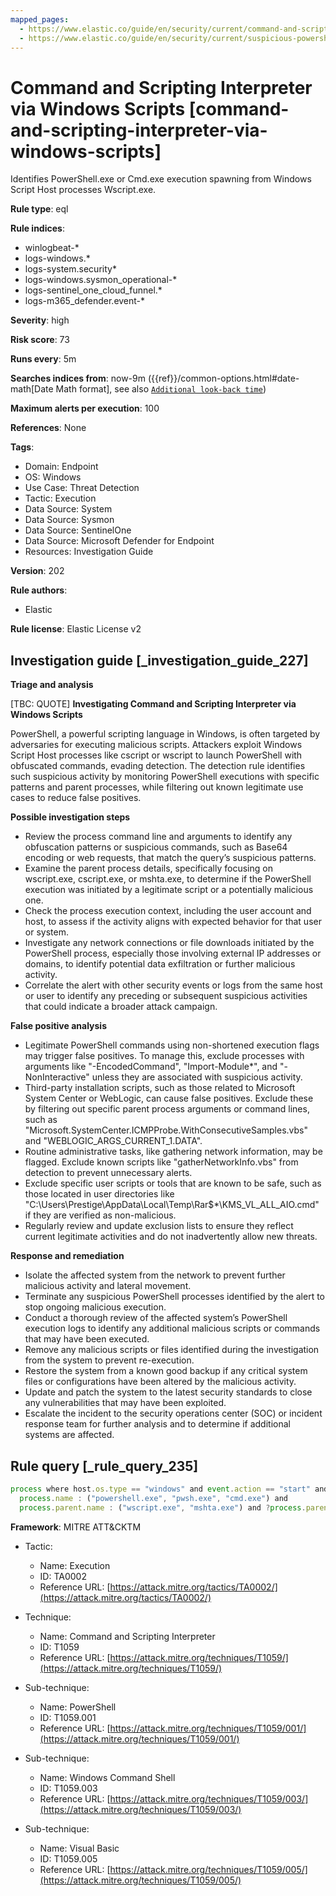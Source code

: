 ```yaml
---
mapped_pages:
  - https://www.elastic.co/guide/en/security/current/command-and-scripting-interpreter-via-windows-scripts.html
  - https://www.elastic.co/guide/en/security/current/suspicious-powershell-execution-via-windows-scripts.html
---
```


# Command and Scripting Interpreter via Windows Scripts [command-and-scripting-interpreter-via-windows-scripts]

Identifies PowerShell.exe or Cmd.exe execution spawning from Windows Script Host processes Wscript.exe.

**Rule type**: eql

**Rule indices**:

* winlogbeat-*
* logs-windows.*
* logs-system.security*
* logs-windows.sysmon_operational-*
* logs-sentinel_one_cloud_funnel.*
* logs-m365_defender.event-*

**Severity**: high

**Risk score**: 73

**Runs every**: 5m

**Searches indices from**: now-9m ({{ref}}/common-options.html#date-math[Date Math format], see also [`Additional look-back time`](docs-content://solutions/security/detect-and-alert/create-detection-rule.md#rule-schedule))

**Maximum alerts per execution**: 100

**References**: None

**Tags**:

* Domain: Endpoint
* OS: Windows
* Use Case: Threat Detection
* Tactic: Execution
* Data Source: System
* Data Source: Sysmon
* Data Source: SentinelOne
* Data Source: Microsoft Defender for Endpoint
* Resources: Investigation Guide

**Version**: 202

**Rule authors**:

* Elastic

**Rule license**: Elastic License v2

## Investigation guide [_investigation_guide_227]

**Triage and analysis**

[TBC: QUOTE]
**Investigating Command and Scripting Interpreter via Windows Scripts**

PowerShell, a powerful scripting language in Windows, is often targeted by adversaries for executing malicious scripts. Attackers exploit Windows Script Host processes like cscript or wscript to launch PowerShell with obfuscated commands, evading detection. The detection rule identifies such suspicious activity by monitoring PowerShell executions with specific patterns and parent processes, while filtering out known legitimate use cases to reduce false positives.

**Possible investigation steps**

* Review the process command line and arguments to identify any obfuscation patterns or suspicious commands, such as Base64 encoding or web requests, that match the query’s suspicious patterns.
* Examine the parent process details, specifically focusing on wscript.exe, cscript.exe, or mshta.exe, to determine if the PowerShell execution was initiated by a legitimate script or a potentially malicious one.
* Check the process execution context, including the user account and host, to assess if the activity aligns with expected behavior for that user or system.
* Investigate any network connections or file downloads initiated by the PowerShell process, especially those involving external IP addresses or domains, to identify potential data exfiltration or further malicious activity.
* Correlate the alert with other security events or logs from the same host or user to identify any preceding or subsequent suspicious activities that could indicate a broader attack campaign.

**False positive analysis**

* Legitimate PowerShell commands using non-shortened execution flags may trigger false positives. To manage this, exclude processes with arguments like "-EncodedCommand", "Import-Module*", and "-NonInteractive" unless they are associated with suspicious activity.
* Third-party installation scripts, such as those related to Microsoft System Center or WebLogic, can cause false positives. Exclude these by filtering out specific parent process arguments or command lines, such as "Microsoft.SystemCenter.ICMPProbe.WithConsecutiveSamples.vbs" and "WEBLOGIC_ARGS_CURRENT_1.DATA".
* Routine administrative tasks, like gathering network information, may be flagged. Exclude known scripts like "gatherNetworkInfo.vbs" from detection to prevent unnecessary alerts.
* Exclude specific user scripts or tools that are known to be safe, such as those located in user directories like "C:\Users\Prestige\AppData\Local\Temp\Rar$*\KMS_VL_ALL_AIO.cmd" if they are verified as non-malicious.
* Regularly review and update exclusion lists to ensure they reflect current legitimate activities and do not inadvertently allow new threats.

**Response and remediation**

* Isolate the affected system from the network to prevent further malicious activity and lateral movement.
* Terminate any suspicious PowerShell processes identified by the alert to stop ongoing malicious execution.
* Conduct a thorough review of the affected system’s PowerShell execution logs to identify any additional malicious scripts or commands that may have been executed.
* Remove any malicious scripts or files identified during the investigation from the system to prevent re-execution.
* Restore the system from a known good backup if any critical system files or configurations have been altered by the malicious activity.
* Update and patch the system to the latest security standards to close any vulnerabilities that may have been exploited.
* Escalate the incident to the security operations center (SOC) or incident response team for further analysis and to determine if additional systems are affected.


## Rule query [_rule_query_235]

```js
process where host.os.type == "windows" and event.action == "start" and
  process.name : ("powershell.exe", "pwsh.exe", "cmd.exe") and
  process.parent.name : ("wscript.exe", "mshta.exe") and ?process.parent.args : "?:\\Users\\*"
```

**Framework**: MITRE ATT&CKTM

* Tactic:

    * Name: Execution
    * ID: TA0002
    * Reference URL: [https://attack.mitre.org/tactics/TA0002/](https://attack.mitre.org/tactics/TA0002/)

* Technique:

    * Name: Command and Scripting Interpreter
    * ID: T1059
    * Reference URL: [https://attack.mitre.org/techniques/T1059/](https://attack.mitre.org/techniques/T1059/)

* Sub-technique:

    * Name: PowerShell
    * ID: T1059.001
    * Reference URL: [https://attack.mitre.org/techniques/T1059/001/](https://attack.mitre.org/techniques/T1059/001/)

* Sub-technique:

    * Name: Windows Command Shell
    * ID: T1059.003
    * Reference URL: [https://attack.mitre.org/techniques/T1059/003/](https://attack.mitre.org/techniques/T1059/003/)

* Sub-technique:

    * Name: Visual Basic
    * ID: T1059.005
    * Reference URL: [https://attack.mitre.org/techniques/T1059/005/](https://attack.mitre.org/techniques/T1059/005/)



